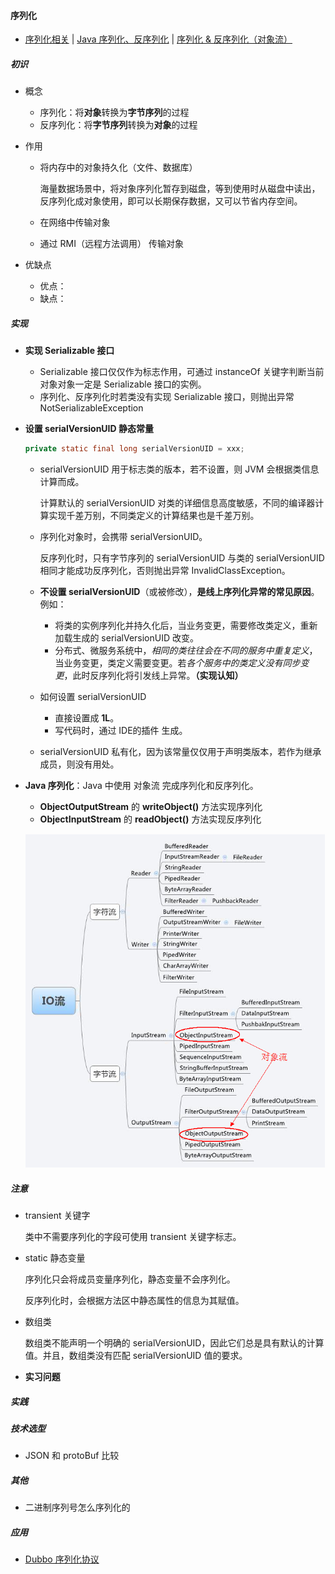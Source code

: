 #### 序列化

+ [序列化相关](https://mp.weixin.qq.com/s/LUD1GCNDkz9yo6pTpfR9-A) | [Java 序列化、反序列化](https://mp.weixin.qq.com/s/uEBWNHiEM0iP30MekoVjtw) | [序列化 & 反序列化（对象流）](https://www.cnblogs.com/ysocean/p/6870069.html)

##### 初识

+ 概念

  + 序列化：将**对象**转换为**字节序列**的过程
  + 反序列化：将**字节序列**转换为**对象**的过程

+ 作用

  + 将内存中的对象持久化（文件、数据库）

    海量数据场景中，将对象序列化暂存到磁盘，等到使用时从磁盘中读出，反序列化成对象使用，即可以长期保存数据，又可以节省内存空间。

  + 在网络中传输对象

  + 通过 RMI（远程方法调用） 传输对象

+ 优缺点

  + 优点：
  + 缺点：

##### 实现

+ **实现 Serializable 接口**

  + Serializable 接口仅仅作为标志作用，可通过 instanceOf 关键字判断当前对象对象一定是 Serializable 接口的实例。
  + 序列化、反序列化时若类没有实现 Serializable 接口，则抛出异常 NotSerializableException

+ **设置 serialVersionUID 静态常量**

  ```java
  private static final long serialVersionUID = xxx;
  ```

  + serialVersionUID 用于标志类的版本，若不设置，则 JVM 会根据类信息计算而成。

    计算默认的 serialVersionUID 对类的详细信息高度敏感，不同的编译器计算实现千差万别，不同类定义的计算结果也是千差万别。

  + 序列化对象时，会携带 serialVersionUID。

    反序列化时，只有字节序列的 serialVersionUID 与类的 serialVersionUID 相同才能成功反序列化，否则抛出异常 InvalidClassException。

  + **不设置 serialVersionUID**（或被修改），**是线上序列化异常的常见原因**。例如：

    + 将类的实例序列化并持久化后，当业务变更，需要修改类定义，重新加载生成的 serialVersionUID 改变。
    + 分布式、微服务系统中，*相同的类往往会在不同的服务中重复定义*，当业务变更，类定义需要变更。若*各个服务中的类定义没有同步变更*，此时反序列化将引发线上异常。**（实现认知）**

  + 如何设置 serialVersionUID

    + 直接设置成 **1L**。
    + 写代码时，通过 IDE的插件 生成。

  + serialVersionUID 私有化，因为该常量仅仅用于声明类版本，若作为继承成员，则没有用处。

+ **Java 序列化**：Java 中使用 对象流 完成序列化和反序列化。

  + **ObjectOutputStream** 的 **writeObject()** 方法实现序列化
  + **ObjectInputStream** 的 **readObject()** 方法实现反序列化

  ![](image/Java_IO.png)

##### 注意

+ transient 关键字

  类中不需要序列化的字段可使用 transient 关键字标志。

+ static 静态变量

  序列化只会将成员变量序列化，静态变量不会序列化。

  反序列化时，会根据方法区中静态属性的信息为其赋值。

+ 数组类

  数组类不能声明一个明确的 serialVersionUID，因此它们总是具有默认的计算值。并且，数组类没有匹配 serialVersionUID 值的要求。

+ **实习问题**

##### 实践

##### 技术选型

+ JSON 和 protoBuf 比较 

##### 其他

+ 二进制序列号怎么序列化的

##### 应用

+ [Dubbo 序列化协议](https://mp.weixin.qq.com/s/kID3Rmv1EYHsEwH-4XwGLw)



